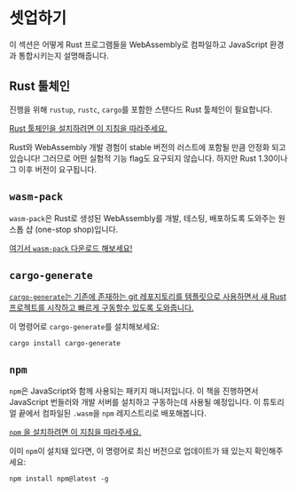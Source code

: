 # 셋업하기

이 섹션은 어떻게 Rust 프로그램들을 WebAssembly로 컴파일하고 JavaScript 환경과 통합시키는지 설명해줍니다.

## Rust 툴체인

진행을 위해 `rustup`, `rustc`, `cargo`를 포함한 스탠다드 Rust 툴체인이 필요합니다.

[Rust 툴체인을 설치하려면 이 지침을 따라주세요.][rust-install]

Rust와 WebAssembly 개발 경험이 stable 버전의 러스트에 포함될 만큼 안정화 되고 있습니다! 그러므로 어떤 실험적 기능 flag도 요구되지 않습니다. 하지만 Rust 1.30이나 그 이후 버전이 요구됩니다.

## `wasm-pack`

`wasm-pack`은 Rust로 생성된 WebAssembly를 개발, 테스팅, 배포하도록 도와주는 원스톱 샵 (one-stop shop)입니다.

[여기서 `wasm-pack` 다운로드 해보세요!][wasm-pack-install]

## `cargo-generate`

[`cargo-generate`는 기존에 존재하는 git 레포지토리를 템플릿으로 사용하면서 새 Rust 프로젝트를 시작하고 빠르게 구동할수 있도록 도와줍니다.][cargo-generate]

이 명령어로 `cargo-generate`를 설치해보세요:

```
cargo install cargo-generate
```

## `npm`

`npm`은 JavaScript와 함께 사용되는 패키지 매니저입니다. 이 책을 진행하면서 JavaScript 번들러와 개발 서버를 설치하고 구동하는데 사용될 예정입니다. 이 튜토리얼 끝에서 컴파일된 `.wasm`을 `npm` 레지스트리로 배포해봅니다.

[`npm` 을 설치하려면 이 지침을 따라주세요.][npm-install]

이미 `npm`이 설치돼 있다면, 이 명령어로 최신 버전으로 업데이트가 돼 있는지 확인해주세요:

```
npm install npm@latest -g
```

[rust-install]: https://www.rust-lang.org/tools/install
[npm-install]: https://www.npmjs.com/get-npm
[wasm-pack]: https://github.com/rustwasm/wasm-pack
[cargo-generate]: https://github.com/ashleygwilliams/cargo-generate
[wasm-pack-install]: https://rustwasm.github.io/wasm-pack/installer/

